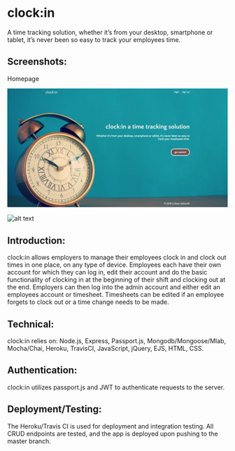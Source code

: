 # clock:in

A time tracking solution, whether it’s from your desktop, smartphone or tablet, it’s never been so easy to track your employees time.

## Screenshots:

Homepage

![alt text](https://raw.githubusercontent.com/colleensaltarelli/time-tracking-app/master/images/homepage.png "homepage")

![alt text](https://raw.githubusercontent.com/username/projectname/branch/path/to/img.png)

<!-- Results Panel

![alt text](https://raw.githubusercontent.com/colleensaltarelli/mixology.io/master/images/results-panel.png "results panel")

No Results Panel

![alt text](https://raw.githubusercontent.com/colleensaltarelli/mixology.io/master/images/no-results-panel.png "no results panel") -->


## Introduction:

clock:in allows employers to manage their employees clock in and clock out times in one place, on any type of device. Employees each have their own account for which they can log in, edit their account and do the basic functionality of clocking in at the beginning of their shift and clocking out at the end.  Employers can then log into the admin account and either edit an employees account or timesheet.  Timesheets can be edited if an employee forgets to clock out or a time change needs to be made.

## Technical: 

clock:in relies on:
Node.js, 
Express, 
Passport.js, 
Mongodb/Mongoose/Mlab, 
Mocha/Chai,
Heroku,
TravisCI,
JavaScript, 
jQuery, 
EJS,
HTML, 
CSS. 

## Authentication:
clock:in utilizes passport.js and JWT to authenticate requests to the server.

## Deployment/Testing:
The Heroku/Travis CI is used for deployment and integration testing. All CRUD endpoints are tested, and the app is deployed upon pushing to the master branch.